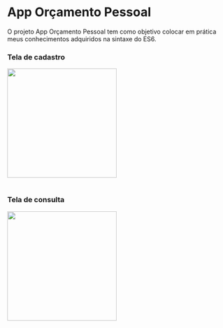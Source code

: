 <h1>App Orçamento Pessoal</h1>

<p> O projeto App Orçamento Pessoal tem como objetivo colocar em prática meus conhecimentos adquiridos na sintaxe do ES6.</p>

<h3>Tela de cadastro</h3>
<img width="250" src="https://user-images.githubusercontent.com/41491555/60633189-e06cb800-9ddf-11e9-9d6b-e09602d1ce14.png">

<br>
<br>

<h3>Tela de consulta</h3>
<img width="250" src="https://user-images.githubusercontent.com/41491555/60633277-3e010480-9de0-11e9-9d5a-ee5a9b1f9f55.png">